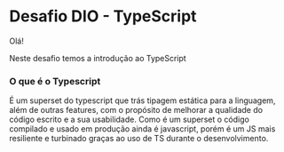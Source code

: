 # Desafio DIO - TypeScript

Olá!

Neste desafio temos a introdução ao TypeScript



### O que é o Typescript

É um superset do typescript que trás tipagem estática para a linguagem, além de outras features, com o propósito de melhorar a qualidade do código escrito e a sua usabilidade. Como é um superset o código compilado e usado em produção ainda é javascript, porém é um JS mais resiliente e turbinado graças ao uso de TS durante o desenvolvimento.